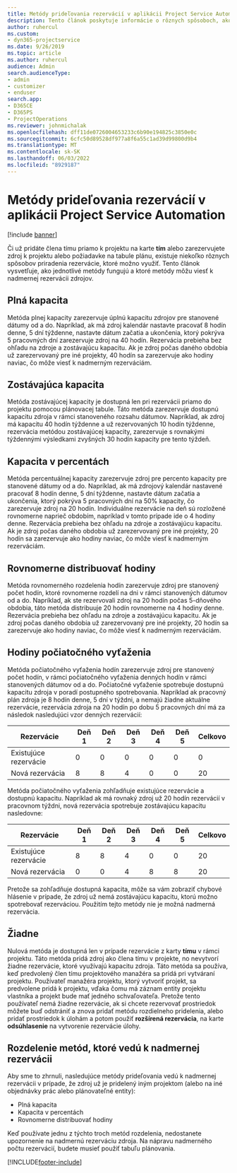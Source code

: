 ```yaml
---
title: Metódy prideľovania rezervácií v aplikácii Project Service Automation
description: Tento článok poskytuje informácie o rôznych spôsoboch, ako si môžete rezervovať alokácie.
author: ruhercul
ms.custom:
- dyn365-projectservice
ms.date: 9/26/2019
ms.topic: article
ms.author: ruhercul
audience: Admin
search.audienceType:
- admin
- customizer
- enduser
search.app:
- D365CE
- D365PS
- ProjectOperations
ms.reviewer: johnmichalak
ms.openlocfilehash: dff11de0726004653233c6b90e194825c3850e0c
ms.sourcegitcommit: 6cfc50d89528df977a8f6a55c1ad39d99800d9b4
ms.translationtype: MT
ms.contentlocale: sk-SK
ms.lasthandoff: 06/03/2022
ms.locfileid: "8929187"
---
```

# <a name="booking-allocation-methods-in-project-service-automation"></a>Metódy prideľovania rezervácií v aplikácii Project Service Automation

[!include [banner](../includes/psa-now-project-operations.md)]

Či už pridáte člena tímu priamo k projektu na karte **tím** alebo zarezervujete zdroj k projektu alebo požiadavke na tabule plánu, existuje niekoľko rôznych spôsobov priradenia rezervácie, ktoré možno využiť. Tento článok vysvetľuje, ako jednotlivé metódy fungujú a ktoré metódy môžu viesť k nadmernej rezervácii zdrojov.

## <a name="full-capacity"></a>Plná kapacita 
Metóda plnej kapacity zarezervuje úplnú kapacitu zdrojov pre stanovené dátumy od a do. Napríklad, ak má zdroj kalendár nastavte pracovať 8 hodín denne, 5 dní týždenne, nastavte dátum začatia a ukončenia, ktorý pokrýva 5 pracovných dní zarezervuje zdroj na 40 hodín. Rezervácia prebieha bez ohľadu na zdroje a zostávajúcu kapacitu. Ak je zdroj počas daného obdobia už zarezervovaný pre iné projekty, 40 hodín sa zarezervuje ako hodiny naviac, čo môže viesť k nadmerným rezerváciám.

## <a name="remaining-capacity"></a>Zostávajúca kapacita
Metóda zostávajúcej kapacity je dostupná len pri rezervácii priamo do projektu pomocou plánovacej tabule. Táto metóda zarezervuje dostupnú kapacitu zdroja v rámci stanoveného rozsahu dátumov. Napríklad, ak zdroj má kapacitu 40 hodín týždenne a už rezervovaných 10 hodín týždenne, rezervácia metódou zostávajúcej kapacity, zarezervuje s rovnakými týždennými výsledkami zvyšných 30 hodín kapacity pre tento týždeň.

## <a name="percentage-capacity"></a>Kapacita v percentách
Metóda percentuálnej kapacity zarezervuje zdroj pre percento kapacity pre stanovené dátumy od a do. Napríklad, ak má zdrojový kalendár nastavené pracovať 8 hodín denne, 5 dní týždenne, nastavte dátum začatia a ukončenia, ktorý pokrýva 5 pracovných dní na 50% kapacity, čo zarezervuje zdroj na 20 hodín. Individuálne rezervácie na deň sú rozložené rovnomerne naprieč obdobím, napríklad v tomto prípade ide o 4 hodiny denne. Rezervácia prebieha bez ohľadu na zdroje a zostávajúcu kapacitu. Ak je zdroj počas daného obdobia už zarezervovaný pre iné projekty, 20 hodín sa zarezervuje ako hodiny naviac, čo môže viesť k nadmerným rezerváciám.

## <a name="evenly-distribute-hours"></a>Rovnomerne distribuovať hodiny
Metóda rovnomerného rozdelenia hodín zarezervuje zdroj pre stanovený počet hodín, ktoré rovnomerne rozdelí na dni v rámci stanovených dátumov od a do. Napríklad, ak ste rezervovali zdroj na 20 hodín počas 5-dňového obdobia, táto metóda distribuuje 20 hodín rovnomerne na 4 hodiny denne. Rezervácia prebieha bez ohľadu na zdroje a zostávajúcu kapacitu. Ak je zdroj počas daného obdobia už zarezervovaný pre iné projekty, 20 hodín sa zarezervuje ako hodiny naviac, čo môže viesť k nadmerným rezerváciám.

## <a name="front-load-hours"></a>Hodiny počiatočného vyťaženia
Metóda počiatočného vyťaženia hodín zarezervuje zdroj pre stanovený počet hodín, v rámci počiatočného vyťaženia denných hodín v rámci stanovených dátumov od a do. Počiatočné vyťaženie spotrebuje dostupnú kapacitu zdroja v poradí postupného spotrebovania. Napríklad ak pracovný plán zdroja je 8 hodín denne, 5 dní v týždni, a nemajú žiadne aktuálne rezervácie, rezervácia zdroja na 20 hodín po dobu 5 pracovných dní má za následok nasledujúci vzor denných rezervácií: 

|         Rezervácie          |    Deň 1    |    Deň 2    |    Deň 3    |    Deň 4    |    Deň 5    |    Celkovo    |
|---------------------------|-------------|-------------|-------------|-------------|-------------|-------------|
|    Existujúce rezervácie    |    0        |    0        |    0        |    0        |    0        |    0        |
|    Nová rezervácia          |    8        |    8        |    4        |    0        |    0        |    20       |

Metóda počiatočného vyťaženia zohľadňuje existujúce rezervácie a dostupnú kapacitu. Napríklad ak má rovnaký zdroj už 20 hodín rezervácií v pracovnom týždni, nová rezervácia spotrebuje zostávajúcu kapacitu nasledovne:

|   Rezervácie          | Deň 1 | Deň 2 | Deň 3 | Deň 4 | Deň 5 | Celkovo |
|---------------------|-------|-------|-------|-------|-------|-------|
| Existujúce rezervácie | 8     | 8     | 4     | 0     | 0     | 20    |
| Nová rezervácia       | 0     | 0     | 4     | 8     | 8     | 20    |

Pretože sa zohľadňuje dostupná kapacita, môže sa vám zobraziť chybové hlásenie v prípade, že zdroj už nemá zostávajúcu kapacitu, ktorú možno spotrebovať rezerváciou. Použitím tejto metódy nie je možná nadmerná rezervácia.

## <a name="none"></a>Žiadne
Nulová metóda je dostupná len v prípade rezervácie z karty **tímu** v rámci projektu. Táto metóda pridá zdroj ako člena tímu v projekte, no nevytvorí žiadne rezervácie, ktoré využívajú kapacitu zdroja. Táto metóda sa používa, keď predvolený člen tímu projektového manažéra sa pridá pri vytváraní projektu. Používateľ manažéra projektu, ktorý vytvoriť projekt, sa predvolene pridá k projektu, vďaka čomu má záznam entity projektu vlastníka a projekt bude mať jedného schvaľovateľa. Pretože tento používateľ nemá žiadne rezervácie, ak si chcete rezervovať prostriedok môžete buď odstrániť a znova pridať metódu rozdielneho pridelenia, alebo pridať prostriedok k úlohám a potom použiť **rozšírená rezervácia**, na karte **odsúhlasenie** na vytvorenie rezervácie úlohy.

## <a name="allocation-methods-that-lead-to-overbooking"></a>Rozdelenie metód, ktoré vedú k nadmernej rezervácii
Aby sme to zhrnuli, nasledujúce metódy prideľovania vedú k nadmernej rezervácii v prípade, že zdroj už je pridelený iným projektom (alebo na iné objednávky prác alebo plánovateľné entity):

- Plná kapacita
- Kapacita v percentách
- Rovnomerne distribuovať hodiny

Keď používate jednu z týchto troch metód rozdelenia, nedostanete upozornenie na nadmernú rezerváciu zdroja. Na nápravu nadmerného počtu rezervácií, budete musieť použiť tabuľu plánovania.


[!INCLUDE[footer-include](../includes/footer-banner.md)]
